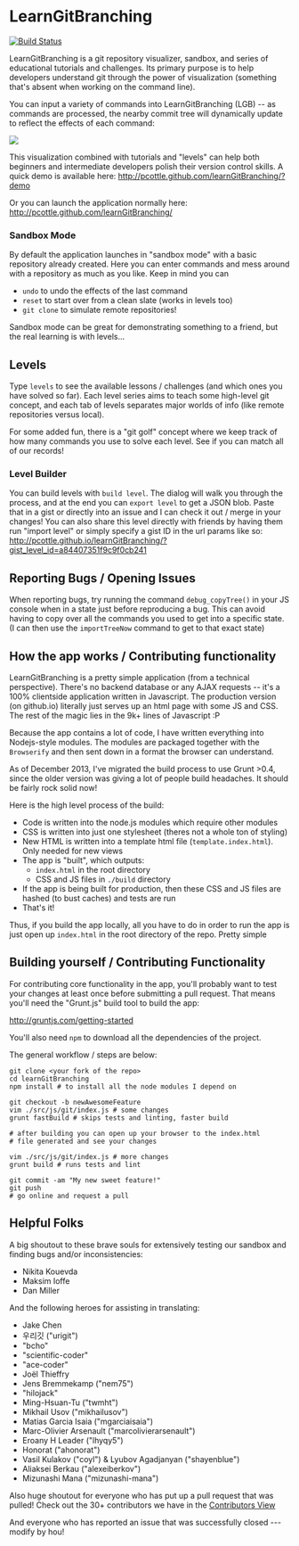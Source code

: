 # LearnGitBranching

[![Build Status](https://travis-ci.org/pcottle/learnGitBranching.svg?branch=master)](https://travis-ci.org/pcottlele/learnGitBranching)

LearnGitBranching is a git repository visualizer, sandbox, and series of educational tutorials and challenges. Its primary purpose is to help developers understand git through the power of visualization (something that's absent when working on the command line).

You can input a variety of commands into LearnGitBranching (LGB) -- as commands are processed, the nearby commit tree will dynamically update to reflect the effects of each command:


<img src="https://raw.github.com/pcottle/learnGitBranching/master/assets/learnGitBranching.png"/>

This visualization combined with tutorials and "levels" can help both beginners and intermediate developers polish their version control skills. A quick demo is available here:
http://pcottle.github.com/learnGitBranching/?demo

Or you can launch the application normally here:
http://pcottle.github.com/learnGitBranching/

### Sandbox Mode

By default the application launches in "sandbox mode" with a basic repository already created. Here you can enter commands and mess around with a repository as much as you like. Keep in mind you can

* `undo` to undo the effects of the last command
* `reset` to start over from a clean slate (works in levels too)
* `git clone` to simulate remote repositories!

Sandbox mode can be great for demonstrating something to a friend, but the real learning is with levels...

## Levels

Type `levels` to see the available lessons / challenges (and which ones you have solved so far). Each level series aims to teach some high-level git concept, and each tab of levels separates major worlds of info (like remote repositories versus local).

For some added fun, there is a "git golf" concept where we keep track of how many commands you use to solve each level. See if you can match all of our records!

### Level Builder

You can build levels with `build level`. The dialog will walk you through the process, and at the end you can `export level` to get a JSON blob. Paste that in a gist or directly into an issue and I can check it out / merge in your changes! You can also share this level directly with friends by having them run "import level" or simply specify a gist ID in the url params like so:
http://pcottle.github.io/learnGitBranching/?gist_level_id=a84407351f9c9f0cb241

## Reporting Bugs / Opening Issues

When reporting bugs, try running the command `debug_copyTree()` in your JS console when in a state just before reproducing a bug. This can avoid having to copy over all the commands you used to get into a specific state. (I can then use the `importTreeNow` command to get to that exact state)

## How the app works / Contributing functionality

LearnGitBranching is a pretty simple application (from a technical perspective). There's no backend database or any AJAX requests -- it's a 100% clientside application written in Javascript. The production version (on github.io) literally just serves up an html page with some JS and CSS. The rest of the magic lies in the 9k+ lines of Javascript :P

Because the app contains a lot of code, I have written everything into Nodejs-style modules. The modules are packaged together with the `Browserify` and then sent down in a format the browser can understand.

As of December 2013, I've migrated the build process to use Grunt >0.4, since the older version was giving a lot of people build headaches. It should be fairly rock solid now!

Here is the high level process of the build:

* Code is written into the node.js modules which require other modules
* CSS is written into just one stylesheet (theres not a whole ton of styling)
* New HTML is written into a template html file (`template.index.html`). Only needed
  for new views
* The app is "built", which outputs:
  * `index.html` in the root directory
  * CSS and JS files in `./build` directory
* If the app is being built for production, then these CSS and JS files
  are hashed (to bust caches) and tests are run
* That's it!

Thus, if you build the app locally, all you have to do in order to run the app is just open up `index.html` in the root directory of the repo. Pretty simple

## Building yourself / Contributing Functionality

For contributing core functionality in the app, you'll probably want to test your changes
at least once before submitting a pull request. That means you'll need the "Grunt.js" build tool to build the app:

http://gruntjs.com/getting-started

You'll also need `npm` to download all the dependencies of the project.

The general workflow / steps are below:

```
git clone <your fork of the repo>
cd learnGitBranching
npm install # to install all the node modules I depend on

git checkout -b newAwesomeFeature
vim ./src/js/git/index.js # some changes
grunt fastBuild # skips tests and linting, faster build

# after building you can open up your browser to the index.html
# file generated and see your changes

vim ./src/js/git/index.js # more changes
grunt build # runs tests and lint

git commit -am "My new sweet feature!"
git push
# go online and request a pull
```

## Helpful Folks
A big shoutout to these brave souls for extensively testing our sandbox and finding bugs and/or inconsistencies:

* Nikita Kouevda
* Maksim Ioffe
* Dan Miller

And the following heroes for assisting in translating:
* Jake Chen
* 우리깃 ("urigit")
* "bcho"
* "scientific-coder"
* "ace-coder"
* Joël Thieffry
* Jens Bremmekamp ("nem75")
* "hilojack"
* Ming-Hsuan-Tu ("twmht")
* Mikhail Usov ("mikhailusov")
* Matias Garcia Isaia ("mgarciaisaia")
* Marc-Olivier Arsenault ("marcolivierarsenault")
* Eroany H Leader ("lhyqy5")
* Honorat ("ahonorat")
* Vasil Kulakov ("coyl") & Lyubov Agadjanyan ("shayenblue")
* Aliaksei Berkau ("alexeiberkov")
* Mizunashi Mana ("mizunashi-mana")

Also huge shoutout for everyone who has put up a pull request that was pulled! Check out the 30+ contributors we have in the [Contributors View](https://github.com/pcottle/learnGitBranching/graphs/contributors)

And everyone who has reported an issue that was successfully closed ---modify by hou!
